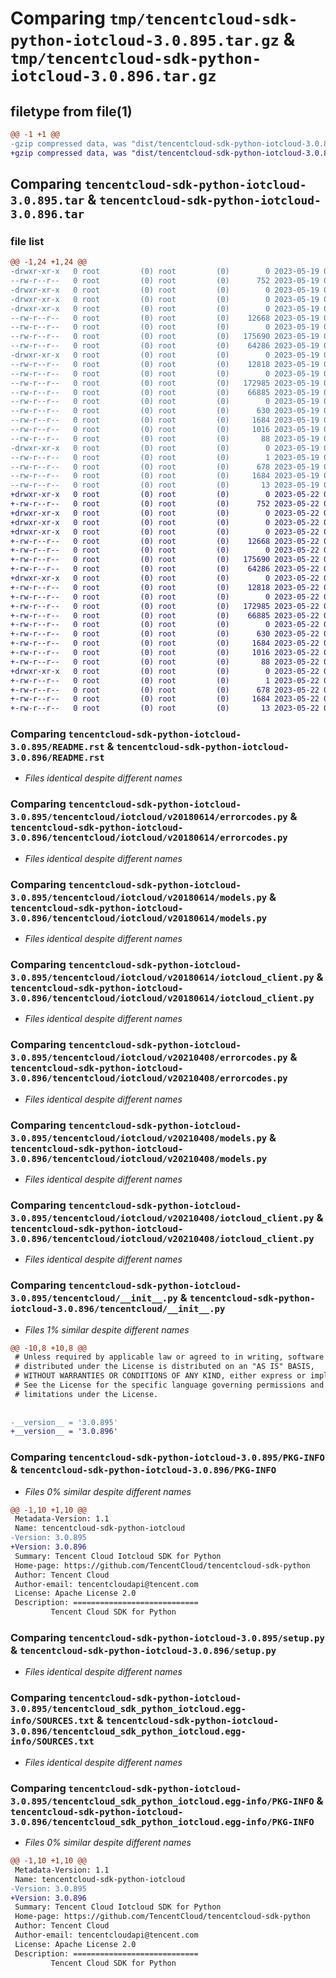 # Comparing `tmp/tencentcloud-sdk-python-iotcloud-3.0.895.tar.gz` & `tmp/tencentcloud-sdk-python-iotcloud-3.0.896.tar.gz`

## filetype from file(1)

```diff
@@ -1 +1 @@
-gzip compressed data, was "dist/tencentcloud-sdk-python-iotcloud-3.0.895.tar", last modified: Fri May 19 02:53:20 2023, max compression
+gzip compressed data, was "dist/tencentcloud-sdk-python-iotcloud-3.0.896.tar", last modified: Mon May 22 00:25:31 2023, max compression
```

## Comparing `tencentcloud-sdk-python-iotcloud-3.0.895.tar` & `tencentcloud-sdk-python-iotcloud-3.0.896.tar`

### file list

```diff
@@ -1,24 +1,24 @@
-drwxr-xr-x   0 root         (0) root         (0)        0 2023-05-19 02:53:20.000000 tencentcloud-sdk-python-iotcloud-3.0.895/
--rw-r--r--   0 root         (0) root         (0)      752 2023-05-19 02:53:20.000000 tencentcloud-sdk-python-iotcloud-3.0.895/README.rst
-drwxr-xr-x   0 root         (0) root         (0)        0 2023-05-19 02:53:20.000000 tencentcloud-sdk-python-iotcloud-3.0.895/tencentcloud/
-drwxr-xr-x   0 root         (0) root         (0)        0 2023-05-19 02:53:20.000000 tencentcloud-sdk-python-iotcloud-3.0.895/tencentcloud/iotcloud/
-drwxr-xr-x   0 root         (0) root         (0)        0 2023-05-19 02:53:20.000000 tencentcloud-sdk-python-iotcloud-3.0.895/tencentcloud/iotcloud/v20180614/
--rw-r--r--   0 root         (0) root         (0)    12668 2023-05-19 02:53:20.000000 tencentcloud-sdk-python-iotcloud-3.0.895/tencentcloud/iotcloud/v20180614/errorcodes.py
--rw-r--r--   0 root         (0) root         (0)        0 2023-05-19 02:53:20.000000 tencentcloud-sdk-python-iotcloud-3.0.895/tencentcloud/iotcloud/v20180614/__init__.py
--rw-r--r--   0 root         (0) root         (0)   175690 2023-05-19 02:53:20.000000 tencentcloud-sdk-python-iotcloud-3.0.895/tencentcloud/iotcloud/v20180614/models.py
--rw-r--r--   0 root         (0) root         (0)    64286 2023-05-19 02:53:20.000000 tencentcloud-sdk-python-iotcloud-3.0.895/tencentcloud/iotcloud/v20180614/iotcloud_client.py
-drwxr-xr-x   0 root         (0) root         (0)        0 2023-05-19 02:53:20.000000 tencentcloud-sdk-python-iotcloud-3.0.895/tencentcloud/iotcloud/v20210408/
--rw-r--r--   0 root         (0) root         (0)    12818 2023-05-19 02:53:20.000000 tencentcloud-sdk-python-iotcloud-3.0.895/tencentcloud/iotcloud/v20210408/errorcodes.py
--rw-r--r--   0 root         (0) root         (0)        0 2023-05-19 02:53:20.000000 tencentcloud-sdk-python-iotcloud-3.0.895/tencentcloud/iotcloud/v20210408/__init__.py
--rw-r--r--   0 root         (0) root         (0)   172985 2023-05-19 02:53:20.000000 tencentcloud-sdk-python-iotcloud-3.0.895/tencentcloud/iotcloud/v20210408/models.py
--rw-r--r--   0 root         (0) root         (0)    66885 2023-05-19 02:53:20.000000 tencentcloud-sdk-python-iotcloud-3.0.895/tencentcloud/iotcloud/v20210408/iotcloud_client.py
--rw-r--r--   0 root         (0) root         (0)        0 2023-05-19 02:53:20.000000 tencentcloud-sdk-python-iotcloud-3.0.895/tencentcloud/iotcloud/__init__.py
--rw-r--r--   0 root         (0) root         (0)      630 2023-05-19 02:53:20.000000 tencentcloud-sdk-python-iotcloud-3.0.895/tencentcloud/__init__.py
--rw-r--r--   0 root         (0) root         (0)     1684 2023-05-19 02:53:20.000000 tencentcloud-sdk-python-iotcloud-3.0.895/PKG-INFO
--rw-r--r--   0 root         (0) root         (0)     1016 2023-05-19 02:53:20.000000 tencentcloud-sdk-python-iotcloud-3.0.895/setup.py
--rw-r--r--   0 root         (0) root         (0)       88 2023-05-19 02:53:20.000000 tencentcloud-sdk-python-iotcloud-3.0.895/setup.cfg
-drwxr-xr-x   0 root         (0) root         (0)        0 2023-05-19 02:53:20.000000 tencentcloud-sdk-python-iotcloud-3.0.895/tencentcloud_sdk_python_iotcloud.egg-info/
--rw-r--r--   0 root         (0) root         (0)        1 2023-05-19 02:53:20.000000 tencentcloud-sdk-python-iotcloud-3.0.895/tencentcloud_sdk_python_iotcloud.egg-info/dependency_links.txt
--rw-r--r--   0 root         (0) root         (0)      678 2023-05-19 02:53:20.000000 tencentcloud-sdk-python-iotcloud-3.0.895/tencentcloud_sdk_python_iotcloud.egg-info/SOURCES.txt
--rw-r--r--   0 root         (0) root         (0)     1684 2023-05-19 02:53:20.000000 tencentcloud-sdk-python-iotcloud-3.0.895/tencentcloud_sdk_python_iotcloud.egg-info/PKG-INFO
--rw-r--r--   0 root         (0) root         (0)       13 2023-05-19 02:53:20.000000 tencentcloud-sdk-python-iotcloud-3.0.895/tencentcloud_sdk_python_iotcloud.egg-info/top_level.txt
+drwxr-xr-x   0 root         (0) root         (0)        0 2023-05-22 00:25:31.000000 tencentcloud-sdk-python-iotcloud-3.0.896/
+-rw-r--r--   0 root         (0) root         (0)      752 2023-05-22 00:25:31.000000 tencentcloud-sdk-python-iotcloud-3.0.896/README.rst
+drwxr-xr-x   0 root         (0) root         (0)        0 2023-05-22 00:25:31.000000 tencentcloud-sdk-python-iotcloud-3.0.896/tencentcloud/
+drwxr-xr-x   0 root         (0) root         (0)        0 2023-05-22 00:25:31.000000 tencentcloud-sdk-python-iotcloud-3.0.896/tencentcloud/iotcloud/
+drwxr-xr-x   0 root         (0) root         (0)        0 2023-05-22 00:25:31.000000 tencentcloud-sdk-python-iotcloud-3.0.896/tencentcloud/iotcloud/v20180614/
+-rw-r--r--   0 root         (0) root         (0)    12668 2023-05-22 00:25:31.000000 tencentcloud-sdk-python-iotcloud-3.0.896/tencentcloud/iotcloud/v20180614/errorcodes.py
+-rw-r--r--   0 root         (0) root         (0)        0 2023-05-22 00:25:31.000000 tencentcloud-sdk-python-iotcloud-3.0.896/tencentcloud/iotcloud/v20180614/__init__.py
+-rw-r--r--   0 root         (0) root         (0)   175690 2023-05-22 00:25:31.000000 tencentcloud-sdk-python-iotcloud-3.0.896/tencentcloud/iotcloud/v20180614/models.py
+-rw-r--r--   0 root         (0) root         (0)    64286 2023-05-22 00:25:31.000000 tencentcloud-sdk-python-iotcloud-3.0.896/tencentcloud/iotcloud/v20180614/iotcloud_client.py
+drwxr-xr-x   0 root         (0) root         (0)        0 2023-05-22 00:25:31.000000 tencentcloud-sdk-python-iotcloud-3.0.896/tencentcloud/iotcloud/v20210408/
+-rw-r--r--   0 root         (0) root         (0)    12818 2023-05-22 00:25:31.000000 tencentcloud-sdk-python-iotcloud-3.0.896/tencentcloud/iotcloud/v20210408/errorcodes.py
+-rw-r--r--   0 root         (0) root         (0)        0 2023-05-22 00:25:31.000000 tencentcloud-sdk-python-iotcloud-3.0.896/tencentcloud/iotcloud/v20210408/__init__.py
+-rw-r--r--   0 root         (0) root         (0)   172985 2023-05-22 00:25:31.000000 tencentcloud-sdk-python-iotcloud-3.0.896/tencentcloud/iotcloud/v20210408/models.py
+-rw-r--r--   0 root         (0) root         (0)    66885 2023-05-22 00:25:31.000000 tencentcloud-sdk-python-iotcloud-3.0.896/tencentcloud/iotcloud/v20210408/iotcloud_client.py
+-rw-r--r--   0 root         (0) root         (0)        0 2023-05-22 00:25:31.000000 tencentcloud-sdk-python-iotcloud-3.0.896/tencentcloud/iotcloud/__init__.py
+-rw-r--r--   0 root         (0) root         (0)      630 2023-05-22 00:25:31.000000 tencentcloud-sdk-python-iotcloud-3.0.896/tencentcloud/__init__.py
+-rw-r--r--   0 root         (0) root         (0)     1684 2023-05-22 00:25:31.000000 tencentcloud-sdk-python-iotcloud-3.0.896/PKG-INFO
+-rw-r--r--   0 root         (0) root         (0)     1016 2023-05-22 00:25:31.000000 tencentcloud-sdk-python-iotcloud-3.0.896/setup.py
+-rw-r--r--   0 root         (0) root         (0)       88 2023-05-22 00:25:31.000000 tencentcloud-sdk-python-iotcloud-3.0.896/setup.cfg
+drwxr-xr-x   0 root         (0) root         (0)        0 2023-05-22 00:25:31.000000 tencentcloud-sdk-python-iotcloud-3.0.896/tencentcloud_sdk_python_iotcloud.egg-info/
+-rw-r--r--   0 root         (0) root         (0)        1 2023-05-22 00:25:31.000000 tencentcloud-sdk-python-iotcloud-3.0.896/tencentcloud_sdk_python_iotcloud.egg-info/dependency_links.txt
+-rw-r--r--   0 root         (0) root         (0)      678 2023-05-22 00:25:31.000000 tencentcloud-sdk-python-iotcloud-3.0.896/tencentcloud_sdk_python_iotcloud.egg-info/SOURCES.txt
+-rw-r--r--   0 root         (0) root         (0)     1684 2023-05-22 00:25:31.000000 tencentcloud-sdk-python-iotcloud-3.0.896/tencentcloud_sdk_python_iotcloud.egg-info/PKG-INFO
+-rw-r--r--   0 root         (0) root         (0)       13 2023-05-22 00:25:31.000000 tencentcloud-sdk-python-iotcloud-3.0.896/tencentcloud_sdk_python_iotcloud.egg-info/top_level.txt
```

### Comparing `tencentcloud-sdk-python-iotcloud-3.0.895/README.rst` & `tencentcloud-sdk-python-iotcloud-3.0.896/README.rst`

 * *Files identical despite different names*

### Comparing `tencentcloud-sdk-python-iotcloud-3.0.895/tencentcloud/iotcloud/v20180614/errorcodes.py` & `tencentcloud-sdk-python-iotcloud-3.0.896/tencentcloud/iotcloud/v20180614/errorcodes.py`

 * *Files identical despite different names*

### Comparing `tencentcloud-sdk-python-iotcloud-3.0.895/tencentcloud/iotcloud/v20180614/models.py` & `tencentcloud-sdk-python-iotcloud-3.0.896/tencentcloud/iotcloud/v20180614/models.py`

 * *Files identical despite different names*

### Comparing `tencentcloud-sdk-python-iotcloud-3.0.895/tencentcloud/iotcloud/v20180614/iotcloud_client.py` & `tencentcloud-sdk-python-iotcloud-3.0.896/tencentcloud/iotcloud/v20180614/iotcloud_client.py`

 * *Files identical despite different names*

### Comparing `tencentcloud-sdk-python-iotcloud-3.0.895/tencentcloud/iotcloud/v20210408/errorcodes.py` & `tencentcloud-sdk-python-iotcloud-3.0.896/tencentcloud/iotcloud/v20210408/errorcodes.py`

 * *Files identical despite different names*

### Comparing `tencentcloud-sdk-python-iotcloud-3.0.895/tencentcloud/iotcloud/v20210408/models.py` & `tencentcloud-sdk-python-iotcloud-3.0.896/tencentcloud/iotcloud/v20210408/models.py`

 * *Files identical despite different names*

### Comparing `tencentcloud-sdk-python-iotcloud-3.0.895/tencentcloud/iotcloud/v20210408/iotcloud_client.py` & `tencentcloud-sdk-python-iotcloud-3.0.896/tencentcloud/iotcloud/v20210408/iotcloud_client.py`

 * *Files identical despite different names*

### Comparing `tencentcloud-sdk-python-iotcloud-3.0.895/tencentcloud/__init__.py` & `tencentcloud-sdk-python-iotcloud-3.0.896/tencentcloud/__init__.py`

 * *Files 1% similar despite different names*

```diff
@@ -10,8 +10,8 @@
 # Unless required by applicable law or agreed to in writing, software
 # distributed under the License is distributed on an "AS IS" BASIS,
 # WITHOUT WARRANTIES OR CONDITIONS OF ANY KIND, either express or implied.
 # See the License for the specific language governing permissions and
 # limitations under the License.
 
 
-__version__ = '3.0.895'
+__version__ = '3.0.896'
```

### Comparing `tencentcloud-sdk-python-iotcloud-3.0.895/PKG-INFO` & `tencentcloud-sdk-python-iotcloud-3.0.896/PKG-INFO`

 * *Files 0% similar despite different names*

```diff
@@ -1,10 +1,10 @@
 Metadata-Version: 1.1
 Name: tencentcloud-sdk-python-iotcloud
-Version: 3.0.895
+Version: 3.0.896
 Summary: Tencent Cloud Iotcloud SDK for Python
 Home-page: https://github.com/TencentCloud/tencentcloud-sdk-python
 Author: Tencent Cloud
 Author-email: tencentcloudapi@tencent.com
 License: Apache License 2.0
 Description: ============================
         Tencent Cloud SDK for Python
```

### Comparing `tencentcloud-sdk-python-iotcloud-3.0.895/setup.py` & `tencentcloud-sdk-python-iotcloud-3.0.896/setup.py`

 * *Files identical despite different names*

### Comparing `tencentcloud-sdk-python-iotcloud-3.0.895/tencentcloud_sdk_python_iotcloud.egg-info/SOURCES.txt` & `tencentcloud-sdk-python-iotcloud-3.0.896/tencentcloud_sdk_python_iotcloud.egg-info/SOURCES.txt`

 * *Files identical despite different names*

### Comparing `tencentcloud-sdk-python-iotcloud-3.0.895/tencentcloud_sdk_python_iotcloud.egg-info/PKG-INFO` & `tencentcloud-sdk-python-iotcloud-3.0.896/tencentcloud_sdk_python_iotcloud.egg-info/PKG-INFO`

 * *Files 0% similar despite different names*

```diff
@@ -1,10 +1,10 @@
 Metadata-Version: 1.1
 Name: tencentcloud-sdk-python-iotcloud
-Version: 3.0.895
+Version: 3.0.896
 Summary: Tencent Cloud Iotcloud SDK for Python
 Home-page: https://github.com/TencentCloud/tencentcloud-sdk-python
 Author: Tencent Cloud
 Author-email: tencentcloudapi@tencent.com
 License: Apache License 2.0
 Description: ============================
         Tencent Cloud SDK for Python
```

